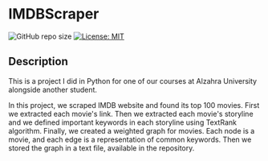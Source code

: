 # IMDBScraper

![GitHub repo size](https://img.shields.io/github/repo-size/Nazanin-Abbasi/IMDBScraper)
[![License: MIT](https://img.shields.io/badge/License-MIT-yellow.svg)](https://opensource.org/licenses/MIT)

## Description

This is a project I did in Python for one of our courses at Alzahra University alongside another student.

In this project, we scraped IMDB website and found its top 100 movies. First we extracted each movie's link. 
Then we extracted each movie's storyline and we defined important keywords in each storyline using TextRank algorithm.
Finally, we created a weighted graph for movies. Each node is a movie, and each edge is a representation of common keywords.
Then we stored the graph in a text file, available in the repository.

